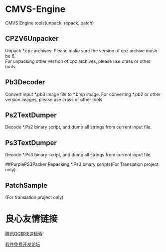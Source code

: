 # CMVS-Engine
CMVS Engine tools(unpack, repack, patch)

## CPZV6Unpacker
Unpack *.cpz archives. Please make sure the version of cpz
archive mush be 6.  
For unpacking other version of cpz archives, please use crass or other tools.

## Pb3Decoder
Convert input *.pb3 image file to *.bmp image.
For converting *.pb2 or other version images, please use crass or other tools.

## Ps2TextDumper
Decode *.Ps2 binary script, and dump all strings from current input file.

## Ps3TextDumper
Decode *.Ps3 binary script, and dump all strings from current input file.

##PurplePS3Packer
Repacking *.Ps3 binary scripts(For Translation project only).

## PatchSample
(For translation project only)  


 # 良心友情链接

[腾讯QQ群快速检索](http://u.720life.cn/s/8cf73f7c)

[软件免费开发论坛](http://u.720life.cn/s/bbb01dc0)